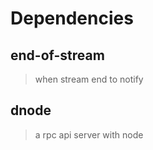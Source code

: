 # Dependencies

## end-of-stream

> when stream end to notify


## dnode

> a rpc api server with node
